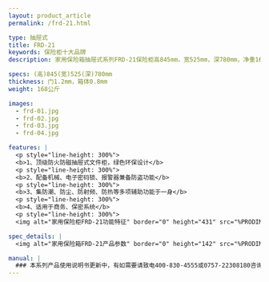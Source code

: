 ```yaml
---
layout: product_article
permalink: /frd-21.html

type: 抽屉式
title: FRD-21
keywords: 保险柜十大品牌
description: 家用保险箱抽屉式系列FRD-21保险柜高845mm，宽525mm，深780mm，净重168公斤，顶级防火防磁抽屉式文件柜，绿色环保设计。

specs: (高)845(宽)525(深)780mm
thickness: 门1.2mm，箱体0.8mm
weight: 168公斤

images:
  - frd-01.jpg
  - frd-02.jpg
  - frd-03.jpg
  - frd-04.jpg

features: |
  <p style="line-height: 300%">
  <b>1、顶级防火防磁抽屉式文件柜，绿色环保设计</b>
  <p style="line-height: 300%">
  <b>2、配备机械、电子密码锁、报警器兼备防盗功能</b>
  <p style="line-height: 300%">
  <b>3、集防潮、防尘、防射频、防热等多项辅助功能于一身</b>
  <p style="line-height: 300%">
  <b>4、适用于商务、保密系统</b>
  <p style="line-height: 300%">
  <img alt="家用保险柜FRD-21功能特征" border="0" height="431" src="%PRODIMGS%/frd-gn.jpg" width="333" />

spec_details: |
  <img alt="家用保险箱FRD-21产品参数" border="0" height="142" src="%PRODIMGS%/frd-cpcs.jpg" width="538" />

manual: |
  ### 本系列产品使用说明书更新中，有如需要请致电400-830-4555或0757-22308180咨询，谢谢！
---
```

